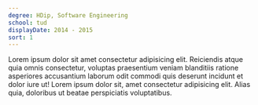 ```yaml
---
degree: HDip, Software Engineering
school: tud
displayDate: 2014 - 2015
sort: 1
---
```


Lorem ipsum dolor sit amet consectetur adipisicing elit. Reiciendis atque quia omnis consectetur, voluptas praesentium veniam blanditiis ratione asperiores accusantium laborum odit commodi quis deserunt incidunt et dolor iure ut! Lorem ipsum dolor sit, amet consectetur adipisicing elit. Alias quia, doloribus ut beatae perspiciatis voluptatibus.
